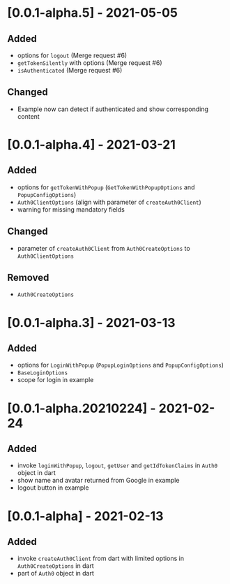 # [0.0.1-alpha.5] - 2021-05-05

## Added

- options for `logout` (Merge request #6)
- `getTokenSilently` with options (Merge request #6)
- `isAuthenticated` (Merge request #6)

## Changed

- Example now can detect if authenticated and show corresponding content

# [0.0.1-alpha.4] - 2021-03-21

## Added
- options for `getTokenWithPopup` (`GetTokenWithPopupOptions` and `PopupConfigOptions`)
- `Auth0ClientOptions` (align with parameter of `createAuth0Client`)
- warning for missing mandatory fields

## Changed
- parameter of `createAuth0Client` from `Auth0CreateOptions` to `Auth0ClientOptions`

## Removed
- `Auth0CreateOptions`

# [0.0.1-alpha.3] - 2021-03-13

## Added
- options for `LoginWithPopup` (`PopupLoginOptions` and `PopupConfigOptions`)
- `BaseLoginOptions`
- scope for login in example

# [0.0.1-alpha.20210224] - 2021-02-24

## Added
- invoke `loginWithPopup`, `logout`, `getUser` and `getIdTokenClaims` in `Auth0` object in dart
- show name and avatar returned from Google in example
- logout button in example

# [0.0.1-alpha] - 2021-02-13

## Added
- invoke `createAuth0Client` from dart with limited options in `Auth0CreateOptions` in dart
- part of `Auth0` object in dart
